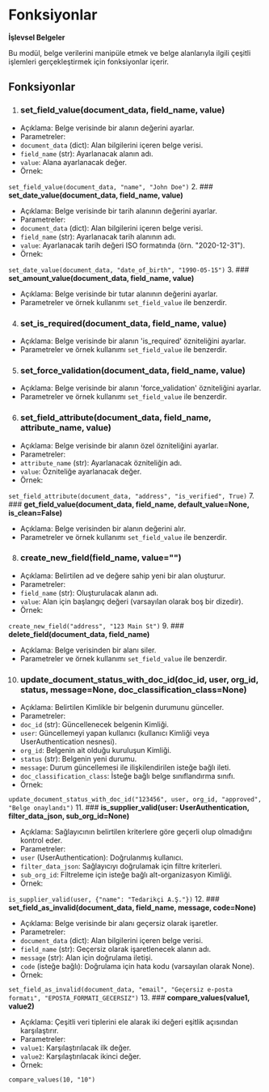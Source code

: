 # Fonksiyonlar

**İşlevsel Belgeler**

Bu modül, belge verilerini manipüle etmek ve belge alanlarıyla ilgili çeşitli işlemleri gerçekleştirmek için fonksiyonlar içerir.

## **Fonksiyonlar**

1. ### **set\_field\_value(document\_data, field\_name, value)**
* Açıklama: Belge verisinde bir alanın değerini ayarlar.
* Parametreler:
* `document_data` (dict): Alan bilgilerini içeren belge verisi.
* `field_name` (str): Ayarlanacak alanın adı.
* `value`: Alana ayarlanacak değer.
*   Örnek:

`set_field_value(document_data, "name", "John Doe")`
2. ### **set\_date\_value(document\_data, field\_name, value)**
* Açıklama: Belge verisinde bir tarih alanının değerini ayarlar.
* Parametreler:
* `document_data` (dict): Alan bilgilerini içeren belge verisi.
* `field_name` (str): Ayarlanacak tarih alanının adı.
* `value`: Ayarlanacak tarih değeri ISO formatında (örn. "2020-12-31").
*   Örnek:

`set_date_value(document_data, "date_of_birth", "1990-05-15")`
3. ### **set\_amount\_value(document\_data, field\_name, value)**
* Açıklama: Belge verisinde bir tutar alanının değerini ayarlar.
* Parametreler ve örnek kullanımı `set_field_value` ile benzerdir.
4. ### **set\_is\_required(document\_data, field\_name, value)**
* Açıklama: Belge verisinde bir alanın 'is\_required' özniteliğini ayarlar.
* Parametreler ve örnek kullanımı `set_field_value` ile benzerdir.
5. ### **set\_force\_validation(document\_data, field\_name, value)**
* Açıklama: Belge verisinde bir alanın 'force\_validation' özniteliğini ayarlar.
* Parametreler ve örnek kullanımı `set_field_value` ile benzerdir.
6. ### **set\_field\_attribute(document\_data, field\_name, attribute\_name, value)**
* Açıklama: Belge verisinde bir alanın özel özniteliğini ayarlar.
* Parametreler:
* `attribute_name` (str): Ayarlanacak özniteliğin adı.
* `value`: Özniteliğe ayarlanacak değer.
*   Örnek:

`set_field_attribute(document_data, "address", "is_verified", True)`
7. ### **get\_field\_value(document\_data, field\_name, default\_value=None, is\_clean=False)**
* Açıklama: Belge verisinden bir alanın değerini alır.
* Parametreler ve örnek kullanımı `set_field_value` ile benzerdir.
8. ### **create\_new\_field(field\_name, value="")**
* Açıklama: Belirtilen ad ve değere sahip yeni bir alan oluşturur.
* Parametreler:
* `field_name` (str): Oluşturulacak alanın adı.
* `value`: Alan için başlangıç değeri (varsayılan olarak boş bir dizedir).
*   Örnek:

`create_new_field("address", "123 Main St")`
9. ### **delete\_field(document\_data, field\_name)**
* Açıklama: Belge verisinden bir alanı siler.
* Parametreler ve örnek kullanımı `set_field_value` ile benzerdir.
10. ### **update\_document\_status\_with\_doc\_id(doc\_id, user, org\_id, status, message=None, doc\_classification\_class=None)**
* Açıklama: Belirtilen Kimlikle bir belgenin durumunu günceller.
* Parametreler:
* `doc_id` (str): Güncellenecek belgenin Kimliği.
* `user`: Güncellemeyi yapan kullanıcı (kullanıcı Kimliği veya UserAuthentication nesnesi).
* `org_id`: Belgenin ait olduğu kuruluşun Kimliği.
* `status` (str): Belgenin yeni durumu.
* `message`: Durum güncellemesi ile ilişkilendirilen isteğe bağlı ileti.
* `doc_classification_class`: İsteğe bağlı belge sınıflandırma sınıfı.
*   Örnek:

`update_document_status_with_doc_id("123456", user, org_id, "approved", "Belge onaylandı")`
11. ### **is\_supplier\_valid(user: UserAuthentication, filter\_data\_json, sub\_org\_id=None)**
* Açıklama: Sağlayıcının belirtilen kriterlere göre geçerli olup olmadığını kontrol eder.
* Parametreler:
* `user` (UserAuthentication): Doğrulanmış kullanıcı.
* `filter_data_json`: Sağlayıcıyı doğrulamak için filtre kriterleri.
* `sub_org_id`: Filtreleme için isteğe bağlı alt-organizasyon Kimliği.
*   Örnek:

`is_supplier_valid(user, {"name": "Tedarikçi A.Ş."})`
12. ### **set\_field\_as\_invalid(document\_data, field\_name, message, code=None)**
* Açıklama: Belge verisinde bir alanı geçersiz olarak işaretler.
* Parametreler:
* `document_data` (dict): Alan bilgilerini içeren belge verisi.
* `field_name` (str): Geçersiz olarak işaretlenecek alanın adı.
* `message` (str): Alan için doğrulama iletişi.
* `code` (isteğe bağlı): Doğrulama için hata kodu (varsayılan olarak None).
*   Örnek:

`set_field_as_invalid(document_data, "email", "Geçersiz e-posta formatı", "EPOSTA_FORMATI_GECERSIZ")`
13. ### **compare\_values(value1, value2)**
* Açıklama: Çeşitli veri tiplerini ele alarak iki değeri eşitlik açısından karşılaştırır.
* Parametreler:
* `value1`: Karşılaştırılacak ilk değer.
* `value2`: Karşılaştırılacak ikinci değer.
*   Örnek:

`compare_values(10, "10")`
